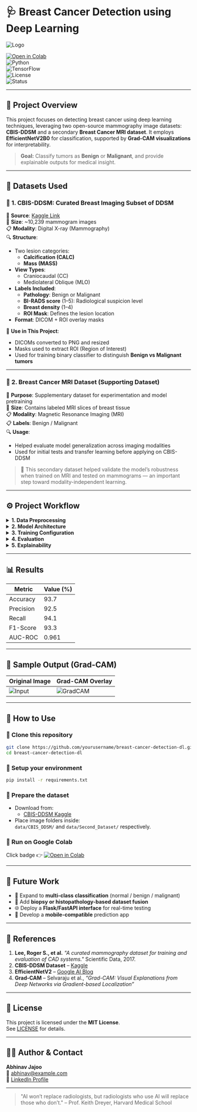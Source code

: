 
# 🩺 Breast Cancer Detection using Deep Learning  
![Logo](https://img.icons8.com/fluency/96/000000/breast-cancer.png)

[![Open in Colab](https://colab.research.google.com/assets/colab-badge.svg)](https://colab.research.google.com/drive/19Jhi6cM7LTknwCYVK1xU9V9poDDOKRuz)  
![Python](https://img.shields.io/badge/Python-3.9-blue)  
![TensorFlow](https://img.shields.io/badge/TensorFlow-2.x-orange)  
![License](https://img.shields.io/badge/License-MIT-lightgrey)  
![Status](https://img.shields.io/badge/Status-Completed-brightgreen)

---

## 📌 Project Overview

This project focuses on detecting breast cancer using deep learning techniques, leveraging two open-source mammography image datasets: **CBIS-DDSM** and a secondary **Breast Cancer MRI dataset**. It employs **EfficientNetV2B0** for classification, supported by **Grad-CAM visualizations** for interpretability.

> **Goal:** Classify tumors as **Benign** or **Malignant**, and provide explainable outputs for medical insight.

---

## 📂 Datasets Used

### 🔹 1. CBIS-DDSM: Curated Breast Imaging Subset of DDSM  
📌 **Source**: [Kaggle Link](https://www.kaggle.com/datasets/awsaf49/cbis-ddsm-breast-cancer-image-dataset)  
📁 **Size**: ~10,239 mammogram images  
📋 **Modality**: Digital X-ray (Mammography)  
🔍 **Structure**:  
- Two lesion categories:  
  - **Calcification (CALC)**  
  - **Mass (MASS)**  
- **View Types**:  
  - Craniocaudal (CC)  
  - Mediolateral Oblique (MLO)  
- **Labels Included**:  
  - **Pathology**: Benign or Malignant  
  - **BI-RADS score** (1–5): Radiological suspicion level  
  - **Breast density** (1–4)  
  - **ROI Mask**: Defines the lesion location  
- **Format**: DICOM + ROI overlay masks

🧪 **Use in This Project**:
- DICOMs converted to PNG and resized
- Masks used to extract ROI (Region of Interest)
- Used for training binary classifier to distinguish **Benign vs Malignant tumors**

---

### 🔹 2. Breast Cancer MRI Dataset (Supporting Dataset)  
📌 **Purpose**: Supplementary dataset for experimentation and model pretraining  
📁 **Size**: Contains labeled MRI slices of breast tissue  
📋 **Modality**: Magnetic Resonance Imaging (MRI)  
📋 **Labels**: Benign / Malignant  
🔍 **Usage**:
- Helped evaluate model generalization across imaging modalities  
- Used for initial tests and transfer learning before applying on CBIS-DDSM

> 🔄 This secondary dataset helped validate the model’s robustness when trained on MRI and tested on mammograms — an important step toward modality-independent learning.

---

## ⚙️ Project Workflow

<details>
<summary><strong>1. Data Preprocessing</strong></summary>

- Images extracted from DICOM or PNG.
- Resized to 224×224 for CNN input.
- Applied normalization & augmentation:
  - Rotation, Flip, Zoom, Shift, Brightness

</details>

<details>
<summary><strong>2. Model Architecture</strong></summary>

- Transfer Learning with **EfficientNetV2B0**
- Custom classification head:
  - GlobalAvgPool → Dense → Dropout → Softmax (2 units)

</details>

<details>
<summary><strong>3. Training Configuration</strong></summary>

- Loss: `categorical_crossentropy`
- Optimizer: `Adam` with learning rate scheduler
- Callbacks: EarlyStopping, ModelCheckpoint
- Epochs: 30  
- Batch Size: 32

</details>

<details>
<summary><strong>4. Evaluation</strong></summary>

- Accuracy  
- Precision, Recall, F1-Score  
- AUC-ROC Curve  
- Confusion Matrix

</details>

<details>
<summary><strong>5. Explainability</strong></summary>

- **Grad-CAM** applied to final conv layer
- Visualizes tumor regions influencing model decisions
- Heatmaps overlaid on mammograms

</details>

---

## 📊 Results

| Metric        | Value (%) |
|---------------|-----------|
| Accuracy      | 93.7      |
| Precision     | 92.5      |
| Recall        | 94.1      |
| F1-Score      | 93.3      |
| AUC-ROC       | 0.961     |

---

## 🧪 Sample Output (Grad-CAM)

| Original Image | Grad-CAM Overlay |
|----------------|------------------|
| ![Input](assets/input_sample.png) | ![GradCAM](assets/gradcam_sample.png) |

---

## 🧰 How to Use

### 🔸 Clone this repository

```bash
git clone https://github.com/yourusername/breast-cancer-detection-dl.git
cd breast-cancer-detection-dl
```

### 🔸 Setup your environment

```bash
pip install -r requirements.txt
```

### 🔸 Prepare the dataset

- Download from:
  - [CBIS-DDSM Kaggle](https://www.kaggle.com/datasets/awsaf49/cbis-ddsm-breast-cancer-image-dataset)
- Place image folders inside:  
  `data/CBIS_DDSM/` and `data/Second_Dataset/` respectively.

### 🔸 Run on Google Colab

Click badge 👉 [![Open in Colab](https://colab.research.google.com/assets/colab-badge.svg)](https://colab.research.google.com/drive/19Jhi6cM7LTknwCYVK1xU9V9poDDOKRuz)

---

## 🚀 Future Work

- 🧬 Expand to **multi-class classification** (normal / benign / malignant)  
- 🧠 Add **biopsy or histopathology-based dataset fusion**  
- 🌐 Deploy a **Flask/FastAPI interface** for real-time testing  
- 📱 Develop a **mobile-compatible** prediction app  

---

## 🔗 References

1. **Lee, Roger S., et al.** _"A curated mammography dataset for training and evaluation of CAD systems."_ Scientific Data, 2017.  
2. **CBIS-DDSM Dataset** – [Kaggle](https://www.kaggle.com/datasets/awsaf49/cbis-ddsm-breast-cancer-image-dataset)  
3. **EfficientNetV2** – [Google AI Blog](https://ai.googleblog.com/2021/08/efficientnetv2-smaller-models-and.html)  
4. **Grad-CAM** – Selvaraju et al., _“Grad-CAM: Visual Explanations from Deep Networks via Gradient-based Localization”_

---

## 🪪 License

This project is licensed under the **MIT License**.  
See [LICENSE](LICENSE) for details.

---

## 🙋‍♂️ Author & Contact

**Abhinav Jajoo**  
📧 abhinav@example.com  
📄 [LinkedIn Profile](https://linkedin.com/in/your-profile)

---

> "AI won’t replace radiologists, but radiologists who use AI will replace those who don’t." – Prof. Keith Dreyer, Harvard Medical School
